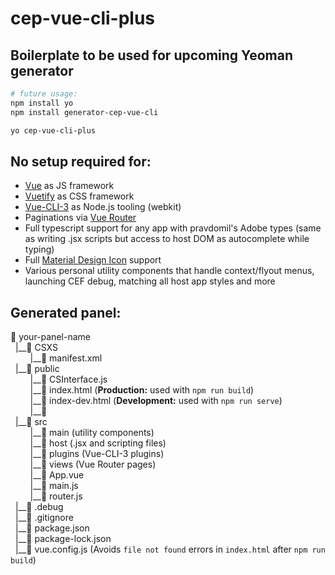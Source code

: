 # cep-vue-cli-plus

## Boilerplate to be used for upcoming Yeoman generator

```bash
# future usage:
npm install yo
npm install generator-cep-vue-cli

yo cep-vue-cli-plus
```

## No setup required for:

- [Vue](https://vuejs.org/) as JS framework
- [Vuetify](https://vuetifyjs.com/en/getting-started/quick-start) as CSS framework
- [Vue-CLI-3](https://cli.vuejs.org/) as Node.js tooling (webkit)
- Paginations via [Vue Router](https://router.vuejs.org/)
- Full typescript support for any app with pravdomil's Adobe types (same as writing .jsx scripts but access to host DOM as autocomplete while typing)
- Full [Material Design Icon](https://materialdesignicons.com/) support
- Various personal utility components that handle context/flyout menus, launching CEF debug, matching all host app styles and more

## Generated panel:

:file_folder: your-panel-name
<br>&nbsp;&nbsp;|\_\_:file_folder: CSXS
<br>&nbsp;&nbsp;&nbsp;&nbsp;&nbsp;&nbsp;&nbsp;&nbsp;|\_\_:page_facing_up: manifest.xml
<br>&nbsp;&nbsp;|\_\_:file_folder: public
<br>&nbsp;&nbsp;&nbsp;&nbsp;&nbsp;&nbsp;&nbsp;&nbsp;|\_\_:page_facing_up: CSInterface.js
<br>&nbsp;&nbsp;&nbsp;&nbsp;&nbsp;&nbsp;&nbsp;&nbsp;|\_\_:page_facing_up: index.html (**Production:** used with `npm run build`)
<br>&nbsp;&nbsp;&nbsp;&nbsp;&nbsp;&nbsp;&nbsp;&nbsp;|\_\_:page_facing_up: index-dev.html (**Development:** used with `npm run serve`)
<br>&nbsp;&nbsp;&nbsp;&nbsp;&nbsp;&nbsp;&nbsp;&nbsp;|\_\_:page_facing_up:
<br>&nbsp;&nbsp;|\_\_:file_folder: src
<br>&nbsp;&nbsp;&nbsp;&nbsp;&nbsp;&nbsp;&nbsp;&nbsp;|\_\_:file_folder: main (utility components)
<br>&nbsp;&nbsp;&nbsp;&nbsp;&nbsp;&nbsp;&nbsp;&nbsp;|\_\_:file_folder: host (.jsx and scripting files)
<br>&nbsp;&nbsp;&nbsp;&nbsp;&nbsp;&nbsp;&nbsp;&nbsp;|\_\_:file_folder: plugins (Vue-CLI-3 plugins)
<br>&nbsp;&nbsp;&nbsp;&nbsp;&nbsp;&nbsp;&nbsp;&nbsp;|\_\_:file_folder: views (Vue Router pages)
<br>&nbsp;&nbsp;&nbsp;&nbsp;&nbsp;&nbsp;&nbsp;&nbsp;|\_\_:page_facing_up: App.vue
<br>&nbsp;&nbsp;&nbsp;&nbsp;&nbsp;&nbsp;&nbsp;&nbsp;|\_\_:page_facing_up: main.js
<br>&nbsp;&nbsp;&nbsp;&nbsp;&nbsp;&nbsp;&nbsp;&nbsp;|\_\_:page_facing_up: router.js
<br>&nbsp;&nbsp;|\_\_:page_facing_up: .debug
<br>&nbsp;&nbsp;|\_\_:page_facing_up: .gitignore
<br>&nbsp;&nbsp;|\_\_:page_facing_up: package.json
<br>&nbsp;&nbsp;|\_\_:page_facing_up: package-lock.json
<br>&nbsp;&nbsp;|\_\_:page_facing_up: vue.config.js (Avoids `file not found` errors in `index.html` after `npm run build`)
